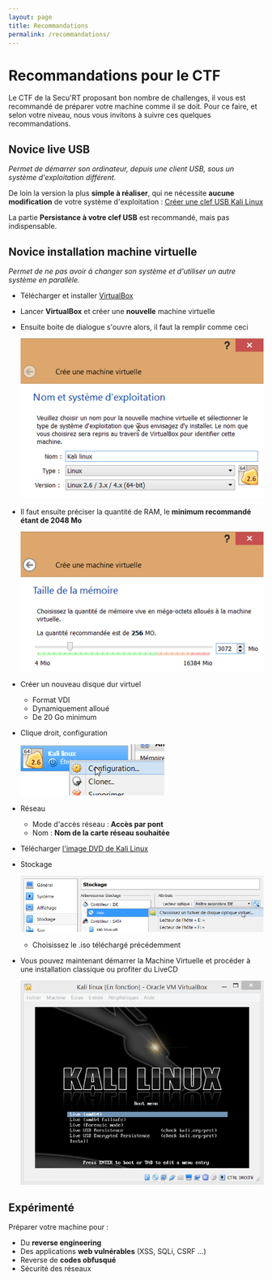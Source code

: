 ```yaml
---
layout: page
title: Recommandations
permalink: /recommandations/
---
```


Recommandations pour le CTF
===========================

Le CTF de la Secu'RT proposant bon nombre de challenges, il vous est recommandé de préparer votre machine comme il se doit. 
Pour ce faire, et selon votre niveau, nous vous invitons à suivre ces quelques recommandations.


Novice live USB
---------------

*Permet de démarrer son ordinateur, depuis une client USB, sous un système d'exploitation différent.*

De loin la version la plus **simple à réaliser**, qui ne nécessite **aucune modification** de votre système d'exploitation : [Créer une clef USB Kali Linux](http://fr.docs.kali.org/installation-fr/kali-linux-sur-usb)

La partie **Persistance à votre clef USB** est recommandé, mais pas indispensable.


Novice installation machine virtuelle
-------------------------------------

*Permet de ne pas avoir à changer son système et d'utiliser un autre système en parallèle.*

* Télécharger et installer [VirtualBox](https://www.virtualbox.org/wiki/Downloads)
* Lancer **VirtualBox** et créer une **nouvelle** machine virtuelle
* Ensuite boite de dialogue s'ouvre alors, il faut la remplir comme ceci

	![Nom de la Machine virtuelle](assets/recommandations/virtualbox/new-name.png)
* Il faut ensuite préciser la quantité de RAM, le **minimum recommandé étant de 2048 Mo**

	![Ram Machine virtuelle](assets/recommandations/virtualbox/new-ram.png)

* Créer un nouveau disque dur virtuel
	* Format VDI
	* Dynamiquement alloué
	* De 20 Go minimum

* Clique droit, configuration

	![Configuration VM](assets/recommandations/virtualbox/vm-conf.png)

* Réseau
	* Mode d'accès réseau : **Accès par pont**
	* Nom : **Nom de la carte réseau souhaitée**

* Télécharger [l'image DVD de Kali Linux](https://www.kali.org/downloads/)
* Stockage

	![Configuration stockage](assets/recommandations/virtualbox/vm-storage.png)
	* Choisissez le .iso téléchargé précédemment

* Vous pouvez maintenant démarrer la Machine Virtuelle et procéder à une installation classique ou profiter du LiveCD

	![Démarrage Kali Linux](assets/recommandations/virtualbox/vm-start.png)


Expérimenté
-----------

Préparer votre machine pour : 

* Du **reverse engineering**
* Des applications **web vulnérables** (XSS, SQLi, CSRF ...)
* Reverse de **codes obfusqué**
* Sécurité des réseaux